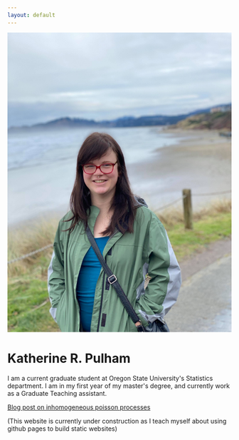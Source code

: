 ```yaml
---
layout: default
---
```


![portrait](/assets/newportrait.jpg)

# Katherine R. Pulham

I am a current graduate student at Oregon State University's Statistics department. I am in my first year of my master's degree, and currently work as a Graduate Teaching assistant. 

[Blog post on inhomogeneous poisson processes](https://krosepulham.github.io/)

(This website is currently under construction as I teach myself about using github pages to build static websites)
